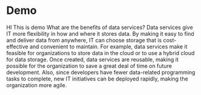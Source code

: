# Demo
HI This is demo
What are the benefits of data services?
Data services give IT more flexibility in how and where it stores data. By making it easy to find and deliver data from anywhere, IT can choose storage that is cost-effective and convenient to maintain. For example, data services make it feasible for organizations to store data in the cloud or to use a hybrid cloud for data storage. Once created, data services are reusable, making it possible for the organization to save a great deal of time on future development.  Also, since developers have fewer data-related programming tasks to complete, new IT initiatives can be deployed rapidly, making the organization more agile.
